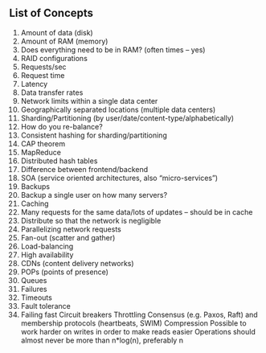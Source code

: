 ## List of Concepts

1. Amount of data (disk)
2. Amount of RAM (memory)
3. Does everything need to be in RAM? (often times – yes)
4. RAID configurations
5. Requests/sec
6. Request time
7. Latency
8. Data transfer rates
9. Network limits within a single data center
10. Geographically separated locations (multiple data centers)
11. Sharding/Partitioning (by user/date/content-type/alphabetically)
12. How do you re-balance?
13. Consistent hashing for sharding/partitioning
14. CAP theorem
15. MapReduce
16. Distributed hash tables
17. Difference between frontend/backend
18. SOA (service oriented architectures, also “micro-services”)
19. Backups
20. Backup a single user on how many servers?
21. Caching
22. Many requests for the same data/lots of updates – should be in cache
23. Distribute so that the network is negligible
24. Parallelizing network requests
25. Fan-out (scatter and gather)
26. Load-balancing
27. High availability
28. CDNs (content delivery networks)
29. POPs (points of presence)
30. Queues
31. Failures
32. Timeouts
33. Fault tolerance
34. Failing fast
Circuit breakers
Throttling
Consensus (e.g. Paxos, Raft) and membership protocols (heartbeats, SWIM)
Compression
Possible to work harder on writes in order to make reads easier
Operations should almost never be more than n*log(n), preferably n